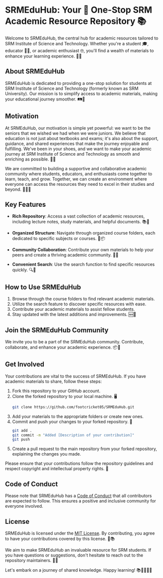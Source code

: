 # SRMEduHub: Your 🚀 One-Stop SRM Academic Resource Repository 📚

Welcome to SRMEduHub, the central hub for academic resources tailored to SRM Institute of Science and Technology. Whether you're a student 🎓, educator 👩‍🏫, or academic enthusiast 🤓, you'll find a wealth of materials to enhance your learning experience. 📖✨

## About SRMEduHub

SRMEduHub is dedicated to providing a one-stop solution for students at SRM Institute of Science and Technology (formerly known as SRM University). Our mission is to simplify access to academic materials, making your educational journey smoother. 🛤️🎯

## Motivation

At SRMEduHub, our motivation is simple yet powerful: we want to be the seniors that we wished we had when we were juniors. We believe that education is not just about textbooks and exams; it's also about the support, guidance, and shared experiences that make the journey enjoyable and fulfilling. We've been in your shoes, and we want to make your academic journey at SRM Institute of Science and Technology as smooth and enriching as possible. 🤝💡

We are committed to building a supportive and collaborative academic community where students, educators, and enthusiasts come together to learn, teach, and grow. Together, we can create an environment where everyone can access the resources they need to excel in their studies and beyond. 🌱🧑‍🎓

## Key Features

- **Rich Repository**: Access a vast collection of academic resources, including lecture notes, study materials, and helpful documents. 📚📝

- **Organized Structure**: Navigate through organized course folders, each dedicated to specific subjects or courses. 📂📦

- **Community Collaboration**: Contribute your own materials to help your peers and create a thriving academic community. 🤲🌟

- **Convenient Search**: Use the search function to find specific resources quickly. 🔍🔎

## How to Use SRMEduHub

1. Browse through the course folders to find relevant academic materials.
2. Utilize the search feature to discover specific resources with ease.
3. Contribute your academic materials to assist fellow students.
4. Stay updated with the latest additions and improvements. 🆕📆

## Join the SRMEduHub Community

We invite you to be a part of the SRMEduHub community. Contribute, collaborate, and enhance your academic experience. 📦🚀

## Get Involved

Your contributions are vital to the success of SRMEduHub. If you have academic materials to share, follow these steps:

1. Fork this repository to your GitHub account.
2. Clone the forked repository to your local machine. 🖥️
   ```bash
   git clone https://github.com/footcricket05/SRMEduHub.git
   ```
3. Add your materials to the appropriate folders or create new ones.
4. Commit and push your changes to your forked repository. 💬
   ```bash
   git add .
   git commit -m "Added [Description of your contribution]"
   git push
   ```
5. Create a pull request to the main repository from your forked repository, explaining the changes you made.

Please ensure that your contributions follow the repository guidelines and respect copyright and intellectual property rights. 📜

## Code of Conduct

Please note that SRMEduHub has a [Code of Conduct](CodeOfConduct.md) that all contributors are expected to follow. This ensures a positive and inclusive community for everyone involved.

## License

SRMEduHub is licensed under the [MIT License](https://opensource.org/licenses/MIT). By contributing, you agree to have your contributions covered by this license. 📜📚

We aim to make SRMEduHub an invaluable resource for SRM students. If you have questions or suggestions, don't hesitate to reach out to the repository maintainers. 🤔📧

Let's embark on a journey of shared knowledge. Happy learning! 📚🤗👩‍🏫🚀
